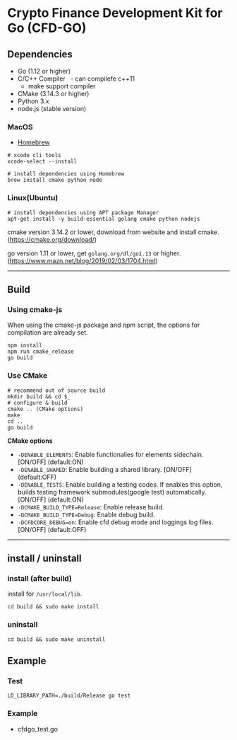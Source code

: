 # Crypto Finance Development Kit for Go (CFD-GO)

<!-- TODO: Write Summary and Overview

## Overview

-->

## Dependencies

- Go (1.12 or higher)
- C/C++ Compiler
  - can compilefe c++11
  - make support compiler
- CMake (3.14.3 or higher)
- Python 3.x
- node.js (stable version)

<!--

### Windows (MinGW)

attention: Cgo can only be used on the `make` platform.

- MinGW (http://www.mingw.org/)
  - download and install files.
    - go (1.12 or higher)
    - MinGW
      - 

future: After supporting autotools, it can be run on MSYS2.

-->

### MacOS

- [Homebrew](https://brew.sh/)

```Shell
# xcode cli tools
xcode-select --install

# install dependencies using Homebrew
brew install cmake python node
```

### Linux(Ubuntu)

```Shell
# install dependencies using APT package Manager
apt-get install -y build-essential golang cmake python nodejs
```

cmake version 3.14.2 or lower, download from website and install cmake.
(https://cmake.org/download/)

go version 1.11 or lower, get `golang.org/dl/go1.13` or higher.
(https://www.mazn.net/blog/2019/02/03/1704.html)

---

## Build

### Using cmake-js

When using the cmake-js package and npm script, the options for compilation are already set.

```Shell
npm install
npm run cmake_release
go build
```

### Use CMake

```Shell
# recommend out of source build
mkdir build && cd $_
# configure & build
cmake .. (CMake options)
make
cd ..
go build
```

**CMake options**

- `-DENABLE_ELEMENTS`: Enable functionalies for elements sidechain. [ON/OFF] (default:ON)
- `-DENABLE_SHARED`: Enable building a shared library. [ON/OFF] (default:OFF)
- `-DENABLE_TESTS`: Enable building a testing codes. If enables this option, builds testing framework submodules(google test) automatically. [ON/OFF] (default:ON)
- `-DCMAKE_BUILD_TYPE=Release`: Enable release build.
- `-DCMAKE_BUILD_TYPE=Debug`: Enable debug build.
- `-DCFDCORE_DEBUG=on`: Enable cfd debug mode and loggings log files. [ON/OFF] (default:OFF)

---

## install / uninstall

### install (after build)

install for `/usr/local/lib`.

```Shell
cd build && sudo make install
```

### uninstall
```Shell
cd build && sudo make uninstall
```

## Example

### Test

```Shell
LD_LIBRARY_PATH=./build/Release go test
```

### Example

- cfdgo_test.go
